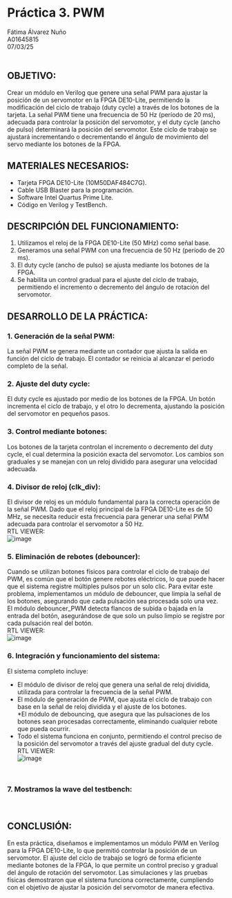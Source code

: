 # Práctica 3. PWM
Fátima Álvarez Nuño <br/>
A01645815 <br/>
07/03/25 <br/>
<br/>

## OBJETIVO: <br/>
Crear un módulo en Verilog que genere una señal PWM para ajustar la posición de un servomotor en la FPGA DE10-Lite, permitiendo la modificación del ciclo de trabajo (duty cycle) a través de los botones de la tarjeta. La señal PWM tiene una frecuencia de 50 Hz (período de 20 ms), adecuada para controlar la posición del servomotor, y el duty cycle (ancho de pulso) determinará la posición del servomotor. Este ciclo de trabajo se ajustará incrementando o decrementando el ángulo de movimiento del servo mediante los botones de la FPGA.

## MATERIALES NECESARIOS: <br/>
* Tarjeta FPGA DE10-Lite (10M50DAF484C7G). <br/>
* Cable USB Blaster para la programación. <br/>
* Software Intel Quartus Prime Lite. <br/>
* Código en Verilog y TestBench. <br/>

## DESCRIPCIÓN DEL FUNCIONAMIENTO: <br/>
1. Utilizamos el reloj de la FPGA DE10-Lite (50 MHz) como señal base. <br/>
2. Generamos una señal PWM con una frecuencia de 50 Hz (período de 20 ms). <br/>
3. El duty cycle (ancho de pulso) se ajusta mediante los botones de la FPGA. <br/>
4. Se habilita un control gradual para el ajuste del ciclo de trabajo, permitiendo el incremento o decremento del ángulo de rotación del servomotor. <br/>

## DESARROLLO DE LA PRÁCTICA: <br/>
### 1. Generación de la señal PWM: <br/>
La señal PWM se genera mediante un contador que ajusta la salida en función del ciclo de trabajo. El contador se reinicia al alcanzar el periodo completo de la señal. <br/>

### 2. Ajuste del duty cycle: <br/>
El duty cycle es ajustado por medio de los botones de la FPGA. Un botón incrementa el ciclo de trabajo, y el otro lo decrementa, ajustando la posición del servomotor en pequeños pasos. <br/>

### 3. Control mediante botones: <br/>
Los botones de la tarjeta controlan el incremento o decremento del duty cycle, el cual determina la posición exacta del servomotor. Los cambios son graduales y se manejan con un reloj dividido para asegurar una velocidad adecuada. <br/>

### 4. Divisor de reloj (clk_div): <br/>
El divisor de reloj es un módulo fundamental para la correcta operación de la señal PWM. Dado que el reloj principal de la FPGA DE10-Lite es de 50 MHz, se necesita reducir esta frecuencia para generar una señal PWM adecuada para controlar el servomotor a 50 Hz. <br/>
RTL VIEWER: <br/>
![image](https://github.com/user-attachments/assets/ba6fb8ac-910a-4b90-90cd-c9f9527ccf19)
<br/>

### 5. Eliminación de rebotes (debouncer): <br/>
Cuando se utilizan botones físicos para controlar el ciclo de trabajo del PWM, es común que el botón genere rebotes eléctricos, lo que puede hacer que el sistema registre múltiples pulsos por un solo clic. Para evitar este problema, implementamos un módulo de debouncer, que limpia la señal de los botones, asegurando que cada pulsación sea procesada solo una vez. <br/> El módulo debouncer_PWM detecta flancos de subida o bajada en la entrada del botón, asegurándose de que solo un pulso limpio se registre por cada pulsación real del botón. <br/>
RTL VIEWER: <br/>
![image](https://github.com/user-attachments/assets/010d8949-7761-46f6-a614-433307906b71)
<br/>

### 6. Integración y funcionamiento del sistema: <br/>
El sistema completo incluye: <br/>
* El módulo de divisor de reloj que genera una señal de reloj dividida, utilizada para controlar la frecuencia de la señal PWM. <br/>
* El módulo de generación de PWM, que ajusta el ciclo de trabajo con base en la señal de reloj dividida y el ajuste de los botones. <br/>
*El módulo de debouncing, que asegura que las pulsaciones de los botones sean procesadas correctamente, eliminando cualquier rebote que pueda ocurrir. <br/>
* Todo el sistema funciona en conjunto, permitiendo el control preciso de la posición del servomotor a través del ajuste gradual del duty cycle. <br/>
RTL VIEWER: <br/>
![image](https://github.com/user-attachments/assets/264d50d7-06df-413f-9cec-284e45f5ab1e)
<br/>

### 7. Mostramos la wave del testbench: <br/>
<br/>


## CONCLUSIÓN: <br/>
En esta práctica, diseñamos e implementamos un módulo PWM en Verilog para la FPGA DE10-Lite, lo que permitió controlar la posición de un servomotor. El ajuste del ciclo de trabajo se logró de forma eficiente mediante botones de la FPGA, lo que permite un control preciso y gradual del ángulo de rotación del servomotor. Las simulaciones y las pruebas físicas demostraron que el sistema funciona correctamente, cumpliendo con el objetivo de ajustar la posición del servomotor de manera efectiva.
